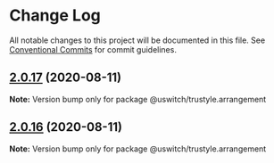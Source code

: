 # Change Log

All notable changes to this project will be documented in this file.
See [Conventional Commits](https://conventionalcommits.org) for commit guidelines.

## [2.0.17](https://github.com/uswitch/trustyle/compare/@uswitch/trustyle.arrangement@2.0.16...@uswitch/trustyle.arrangement@2.0.17) (2020-08-11)

**Note:** Version bump only for package @uswitch/trustyle.arrangement





## [2.0.16](https://github.com/uswitch/trustyle/compare/@uswitch/trustyle.arrangement@2.0.15...@uswitch/trustyle.arrangement@2.0.16) (2020-08-11)

**Note:** Version bump only for package @uswitch/trustyle.arrangement
